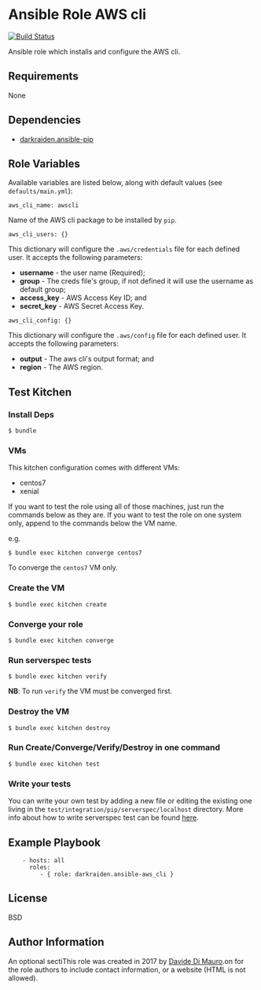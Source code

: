 Ansible Role AWS cli
=========

[![Build Status](https://travis-ci.org/darkraiden/ansible-role-aws_pip.svg?branch=master)](https://travis-ci.org/darkraiden/ansible-role-aws_pip)

Ansible role which installs and configure the AWS cli.

Requirements
------------

None

Dependencies
------------

* [darkraiden.ansible-pip](https://galaxy.ansible.com/darkraiden/ansible-pip)

Role Variables
--------------

Available variables are listed below, along with default values (see `defaults/main.yml`):

```
aws_cli_name: awscli
```

Name of the AWS cli package to be installed by `pip`.

```
aws_cli_users: {}
```

This dictionary will configure the `.aws/credentials` file for each defined user. It accepts the following parameters:

* **username** - the user name (Required);
* **group** - The creds file's group, if not defined it will use the username as default group;
* **access_key** - AWS Access Key ID; and
* **secret_key** - AWS Secret Access Key.

```
aws_cli_config: {}
```

This dictionary will configure the `.aws/config` file for each defined user. It accepts the following parameters:

* **output** - The aws cli's output format; and
* **region** - The AWS region.

Test Kitchen
--------------

### Install Deps

```
$ bundle
```

### VMs

This kitchen configuration comes with different VMs:

* centos7
* xenial

If you want to test the role using all of those machines, just run the commands below as they are. If you want to test the role on one system only, append to the commands below the VM name.

e.g.

```
$ bundle exec kitchen converge centos7
```

To converge the `centos7` VM only.

### Create the VM

```
$ bundle exec kitchen create
```

### Converge your role

```
$ bundle exec kitchen converge
```

### Run serverspec tests

```
$ bundle exec kitchen verify
```

**NB**: To run `verify` the VM must be converged first.

### Destroy the VM

```
$ bundle exec kitchen destroy
```

### Run Create/Converge/Verify/Destroy in one command

```
$ bundle exec kitchen test
```

### Write your tests

You can write your own test by adding a new file or editing the existing one living in the `test/integration/pip/serverspec/localhost` directory. More info about how to write serverspec test can be found [here](http://serverspec.org/).

Example Playbook
----------------

```
    - hosts: all
      roles:
         - { role: darkraiden.ansible-aws_cli }
```

License
-------

BSD

Author Information
------------------

An optional sectiThis role was created in 2017 by [Davide Di Mauro](https://github.com/darkraiden).on for the role authors to include contact information, or a website (HTML is not allowed).
